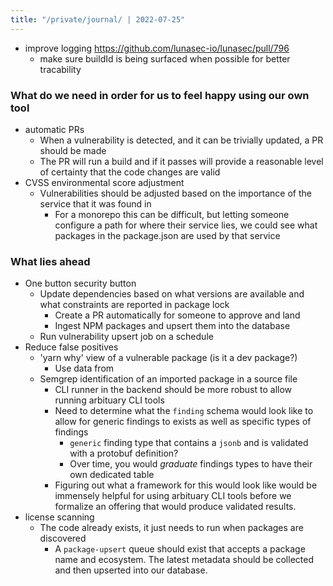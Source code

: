```yaml
---
title: "/private/journal/ | 2022-07-25"
---
```


- improve logging https://github.com/lunasec-io/lunasec/pull/796 
	- make sure buildId is being surfaced when possible for better tracability

### What do we need in order for us to feel happy using our own tool
- automatic PRs
	- When a vulnerability is detected, and it can be trivially updated, a PR should be made
	- The PR will run a build and if it passes will provide a reasonable level of certainty that the code changes are valid
- CVSS environmental score adjustment
	- Vulnerabilities should be adjusted based on the importance of the service that it was found in
		- For a monorepo this can be difficult, but letting someone configure a path for where their service lies, we could see what packages in the package.json are used by that service

### What lies ahead
- One button security button
	- Update dependencies based on what versions are available and what constraints are reported in package lock
		- Create a PR automatically for someone to approve and land
		- Ingest NPM packages and upsert them into the database
	- Run vulnerability upsert job on a schedule
- Reduce false positives
	- 'yarn why' view of a vulnerable package (is it a dev package?)
		- Use data from 
	- Semgrep identification of an imported package in a source file
		- CLI runner in the backend should be more robust to allow running arbituary CLI tools
		- Need to determine what the `finding` schema would look like to allow for generic findings to exists as well as specific types of findings
			- `generic` finding type that contains a `jsonb` and is validated with a protobuf definition?
			- Over time, you would _graduate_ findings types to have their own dedicated table
		- Figuring out what a framework for this would look like would be immensely helpful for using arbituary CLI tools before we formalize an offering that would produce validated results.
- license scanning
	- The code already exists, it just needs to run when packages are discovered
		- A `package-upsert` queue should exist that accepts a package name and ecosystem. The latest metadata should be collected and then upserted into our database.
